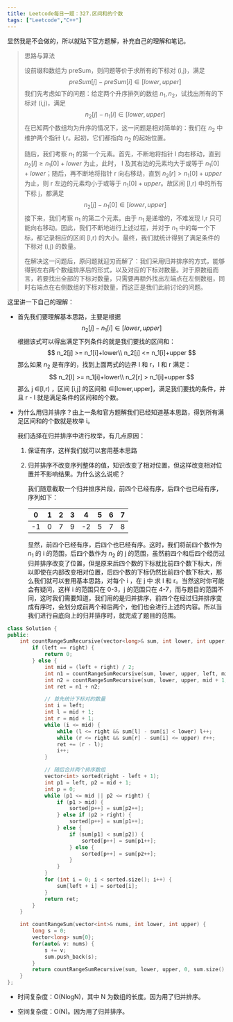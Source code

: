 ```yaml
---
title: Leetcode每日一题：327.区间和的个数
tags: ["Leetcode","C++"]
---
```


显然我是不会做的，所以就贴下官方题解，补充自己的理解和笔记。

> 思路与算法
>
> 设前缀和数组为 preSum，则问题等价于求所有的下标对 (i,j)，满足
> $$
> preSum[j]−preSum[i]∈[lower,upper]
> $$
> 我们先考虑如下的问题：给定两个升序排列的数组 $n_1, n_2$，试找出所有的下标对 (i,j)，满足
> $$
> n_2[j]−n_1[i]∈[lower,upper]
> $$
> 在已知两个数组均为升序的情况下，这一问题是相对简单的：我们在 $n_2$ 中维护两个指针 l,r。起初，它们都指向 $n_2$ 的起始位置。
>
> 随后，我们考察 $n_1$ 的第一个元素。首先，不断地将指针 l 向右移动，直到 
> $n_2[l]≥n_1[0]+lower$ 为止，此时， l 及其右边的元素均大于或等于 $n_1[0]+lower$；随后，再不断地将指针 r 向右移动，直到 $n_2[r] > n_1[0] + upper$为止，则 r 左边的元素均小于或等于 $n_1[0] + upper$。故区间 [l,r) 中的所有下标 j，都满足
> $$
> n_2[j]−n_1[0]∈[lower,upper]
> $$
> 接下来，我们考察 $n_1$ 的第二个元素。由于 $n_1$ 是递增的，不难发现 l,r 只可能向右移动。因此，我们不断地进行上述过程，并对于 $n_1$ 中的每一个下标，都记录相应的区间 [l,r) 的大小。最终，我们就统计得到了满足条件的下标对 (i,j) 的数量。
>
> 在解决这一问题后，原问题就迎刃而解了：我们采用归并排序的方式，能够得到左右两个数组排序后的形式，以及对应的下标对数量。对于原数组而言，若要找出全部的下标对数量，只需要再额外找出左端点在左侧数组，同时右端点在右侧数组的下标对数量，而这正是我们此前讨论的问题。
>

这里讲一下自己的理解：

* 首先我们要理解基本思路，主要是根据
  $$
  n_2[j]−n_1[i]∈[lower,upper]
  $$
  根据该式可以得出满足下列条件的就是我们要找的区间和：
  $$
  n_2[j] >= n_1[i]+lower\\
  n_2[j] <= n_1[i]+upper
  $$
  那么如果 $n_2$ 是有序的，找到上面两式的边界 l 和 r，l 和 r 满足：
  $$
  n_2[l] >= n_1[i]+lower\\
  n_2[r] > n_1[i]+upper
  $$
  那么 j ∈[l,r) ，区间 [i,j] 的区间和 ∈[lower,upper]，满足我们要找的条件，并且 r - l 就是满足条件的区间和的个数。

* 为什么用归并排序？由上一条和官方题解我们已经知道基本思路，得到所有满足区间和的个数就是枚举 i。

  我们选择在归并排序中进行枚举，有几点原因：

  1. 保证有序，这样我们就可以套用基本思路

  2. 归并排序不改变序列整体的值，知识改变了相对位置，但这样改变相对位置并不影响结果。为什么这么说呢？

     我们随意截取一个归并排序片段，前四个已经有序，后四个也已经有序，序列如下：

     | 0    | 1    | 2    | 3    | 4    | 5    | 6    | 7    |
     | ---- | ---- | ---- | ---- | ---- | ---- | ---- | ---- |
     | -1   | 0    | 7    | 9    | -2   | 5    | 7    | 8    |

     显然，前四个已经有序，后四个也已经有序。这时，我们将前四个数作为 $n_1$ 的 i 的范围，后四个数作为 $n_2$ 的 j 的范围，虽然前四个和后四个经历过归并排序改变了位置，但是原来后四个数的下标就比前四个数下标大，所以即使在内部改变相对位置，后四个数的下标仍然比前四个数下标大，那么我们就可以套用基本思路，对每个 i ，在 j 中 求 l 和 r。当然这时你可能会有疑问，这样 i 的范围只在 0-3，j 的范围只在 4-7，而与题目的范围不同，这时我们需要知道，我们用的是归并排序，前四个在经过归并排序变成有序时，会划分成前两个和后两个，他们也会进行上述的内容。所以当我们进行自底向上的归并排序时，就完成了题目的范围。

~~~c++
class Solution {
public:
    int countRangeSumRecursive(vector<long>& sum, int lower, int upper, int left, int right) {
        if (left == right) {
            return 0;
        } else {
            int mid = (left + right) / 2;
            int n1 = countRangeSumRecursive(sum, lower, upper, left, mid);
            int n2 = countRangeSumRecursive(sum, lower, upper, mid + 1, right);
            int ret = n1 + n2;

            // 首先统计下标对的数量
            int i = left;
            int l = mid + 1;
            int r = mid + 1;
            while (i <= mid) {
                while (l <= right && sum[l] - sum[i] < lower) l++;
                while (r <= right && sum[r] - sum[i] <= upper) r++;
                ret += (r - l);
                i++;
            }

            // 随后合并两个排序数组
            vector<int> sorted(right - left + 1);
            int p1 = left, p2 = mid + 1;
            int p = 0;
            while (p1 <= mid || p2 <= right) {
                if (p1 > mid) {
                    sorted[p++] = sum[p2++];
                } else if (p2 > right) {
                    sorted[p++] = sum[p1++];
                } else {
                    if (sum[p1] < sum[p2]) {
                        sorted[p++] = sum[p1++];
                    } else {
                        sorted[p++] = sum[p2++];
                    }
                }
            }
            for (int i = 0; i < sorted.size(); i++) {
                sum[left + i] = sorted[i];
            }
            return ret;
        }
    }

    int countRangeSum(vector<int>& nums, int lower, int upper) {
        long s = 0;
        vector<long> sum{0};
        for(auto& v: nums) {
            s += v;
            sum.push_back(s);
        }
        return countRangeSumRecursive(sum, lower, upper, 0, sum.size() - 1);
    }
};
~~~

* 时间复杂度：O(NlogN)，其中 N 为数组的长度。因为用了归并排序。

* 空间复杂度：O(N)。因为用了归并排序。
